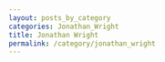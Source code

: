 ```yaml
---
layout: posts_by_category
categories: Jonathan_Wright
title: Jonathan Wright
permalink: /category/jonathan_wright
---
```

